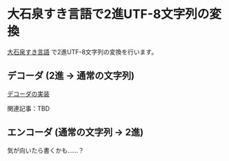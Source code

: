 大石泉すき言語で2進UTF-8文字列の変換
====================================

[大石泉すき言語](https://ohishi-izumi-suki-lang.azurewebsites.net/) で2進UTF-8文字列の変換を行います。

## デコーダ (2進 → 通常の文字列)

[デコーダの実装](/decoder/bin_utf8_decode.ois)

関連記事：TBD

## エンコーダ (通常の文字列 → 2進)

気が向いたら書くかも……？
